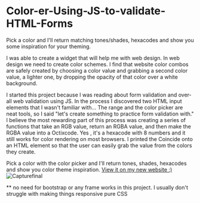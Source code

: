 # Color-er-Using-JS-to-validate-HTML-Forms
    
 Pick a color and I'll return matching tones/shades, hexacodes and show you some inspiration for your theming.<p>
    
I was able to create a widget that will help me with web design. In web design we need to create color schemes. I find that website color combos are safely created by choosing a color value and grabbing a second color value, a lighter one, by dropping the opacity of that color over a white background. <p>
    
I started this project because I was reading about form validation and over-all web validation using JS. In the process I discovered two HTML input elements that I wasn't familiar with... The range and the color picker are neat tools, so I said "let's create something to practice form validation with." I believe the most rewarding part of this process was creating a series of functions that take an RGB value, return an RGBA value, and then make the RGBA value into a Octixcode. Yes , it's a hexacode with 8 numbers and it still works for color rendering on most browsers. I printed the Coincide onto an HTML element so that the user can easily grab the value from the colors they create.
<p>
 Pick a color with the color picker and I'll return tones, shades, hexacodes and show you color theme inspiration. <a href="http://www.squid-inc.org/Color-ER"> View it on my new website :) </a>
   
   
<img src="https://i.ibb.co/B4jS3cG/Capturefinal.jpg" text-align="center" alt="Capturefinal" border="0">
<p> ** no need for bootstrap or any frame works in this project. I usually don't struggle with making things responsive pure CSS
